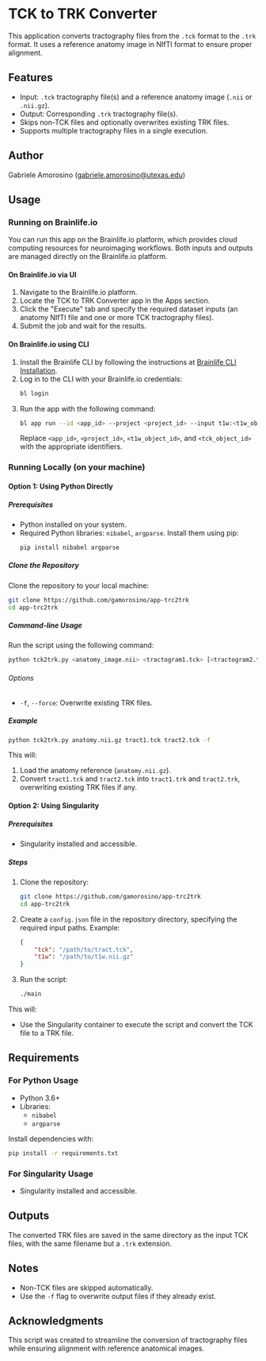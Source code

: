 # TCK to TRK Converter

This application converts tractography files from the `.tck` format to the `.trk` format. It uses a reference anatomy image in NIfTI format to ensure proper alignment.

## Features
- Input: `.tck` tractography file(s) and a reference anatomy image (`.nii` or `.nii.gz`).
- Output: Corresponding `.trk` tractography file(s).
- Skips non-TCK files and optionally overwrites existing TRK files.
- Supports multiple tractography files in a single execution.

## Author
Gabriele Amorosino (gabriele.amorosino@utexas.edu)

## Usage

### Running on Brainlife.io

You can run this app on the Brainlife.io platform, which provides cloud computing resources for neuroimaging workflows. Both inputs and outputs are managed directly on the Brainlife.io platform.

#### On Brainlife.io via UI
1. Navigate to the Brainlife.io platform.
2. Locate the TCK to TRK Converter app in the Apps section.
3. Click the "Execute" tab and specify the required dataset inputs (an anatomy NIfTI file and one or more TCK tractography files).
4. Submit the job and wait for the results.

#### On Brainlife.io using CLI
1. Install the Brainlife CLI by following the instructions at [Brainlife CLI Installation](https://brainlife.io/cli).
2. Log in to the CLI with your Brainlife.io credentials:
   ```bash
   bl login
   ```
3. Run the app with the following command:
   ```bash
   bl app run --id <app_id> --project <project_id> --input t1w:<t1w_object_id> --input tck:<tck_object_id>
   ```
   Replace `<app_id>`, `<project_id>`, `<t1w_object_id>`, and `<tck_object_id>` with the appropriate identifiers.

### Running Locally (on your machine)

#### Option 1: Using Python Directly

##### Prerequisites
- Python installed on your system.
- Required Python libraries: `nibabel`, `argparse`.
  Install them using pip:
  ```bash
  pip install nibabel argparse
  ```

##### Clone the Repository
Clone the repository to your local machine:
```bash
git clone https://github.com/gamorosino/app-trc2trk
cd app-trc2trk
```

##### Command-line Usage
Run the script using the following command:
```bash
python tck2trk.py <anatomy_image.nii> <tractogram1.tck> [<tractogram2.tck> ...]
```

###### Options
- `-f`, `--force`: Overwrite existing TRK files.

##### Example
```bash
python tck2trk.py anatomy.nii.gz tract1.tck tract2.tck -f
```

This will:
1. Load the anatomy reference (`anatomy.nii.gz`).
2. Convert `tract1.tck` and `tract2.tck` into `tract1.trk` and `tract2.trk`, overwriting existing TRK files if any.

#### Option 2: Using Singularity

##### Prerequisites
- Singularity installed and accessible.

##### Steps
1. Clone the repository:
   ```bash
   git clone https://github.com/gamorosino/app-trc2trk
   cd app-trc2trk
   ```

2. Create a `config.json` file in the repository directory, specifying the required input paths. Example:
   ```json
   {
       "tck": "/path/to/tract.tck",
       "t1w": "/path/to/t1w.nii.gz"
   }
   ```

3. Run the script:
   ```bash
   ./main
   ```

This will:
- Use the Singularity container to execute the script and convert the TCK file to a TRK file.

## Requirements

### For Python Usage
- Python 3.6+
- Libraries:
  - `nibabel`
  - `argparse`

Install dependencies with:
```bash
pip install -r requirements.txt
```

### For Singularity Usage
- Singularity installed and accessible.

## Outputs
The converted TRK files are saved in the same directory as the input TCK files, with the same filename but a `.trk` extension.

## Notes
- Non-TCK files are skipped automatically.
- Use the `-f` flag to overwrite output files if they already exist.

## Acknowledgments
This script was created to streamline the conversion of tractography files while ensuring alignment with reference anatomical images.
